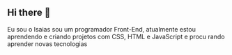 ## Hi there 👋

Eu sou o Isaias sou um programador Front-End, atualmente estou aprendendo e criando projetos com CSS, HTML e JavaScript e procu rando aprender novas tecnologias 
